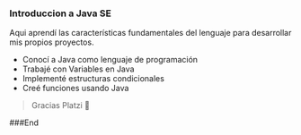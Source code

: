 ### Introduccion a Java SE

 Aqui aprendí las características fundamentales del lenguaje para desarrollar mis propios proyectos.

- Conocí a Java como lenguaje de programación
- Trabajé con Variables en Java
- Implementé estructuras condicionales
- Creé funciones usando Java

> Gracias Platzi 💚

###End
